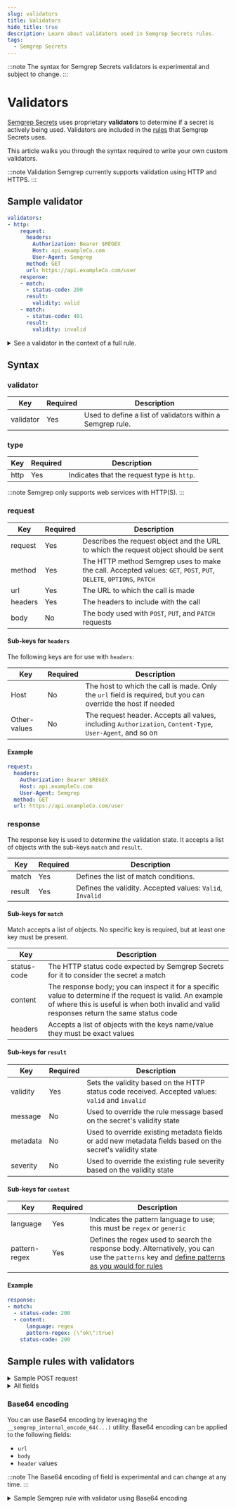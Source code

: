 ```yaml
---
slug: validators
title: Validators
hide_title: true
description: Learn about validators used in Semgrep Secrets rules.
tags:
  - Semgrep Secrets
---
```


:::note
The syntax for Semgrep Secrets validators is experimental and subject to change.
:::

# Validators

[Semgrep Secrets](/semgrep-secrets/conceptual-overview) uses proprietary **validators** to determine if a secret is
actively being used. Validators are included in the
[rules](/semgrep-secrets/rules) that Semgrep Secrets uses.

This article walks you through the syntax required to write your own custom
validators.

:::note Validation
Semgrep currently supports validation using HTTP and HTTPS.
:::

## Sample validator

```yaml
validators:
- http:
    request:
      headers:
        Authorization: Bearer $REGEX
        Host: api.exampleCo.com
        User-Agent: Semgrep
      method: GET
      url: https://api.exampleCo.com/user
    response:
    - match:
      - status-code: 200
      result:
        validity: valid
    - match:
      - status-code: 401
      result:
        validity: invalid 
```

<details>
<summary>See a validator in the context of a full rule.</summary>

```yaml
rules:
- id: exampleCo_example
  message: >-
    This is an example rule that performs validation against exampleCo.com
  severity: WARNING 
  metadata:
    product: secrets
    secret_type: exampleCo
  languages:
  - regex
  validators:
  - http:
      request:
        headers:
          Authorization: Bearer $REGEX
          Host: api.exampleCo.com
          User-Agent: Semgrep
        method: GET
        url: https://api.exampleCo.com/user
      response:
      - match:
        - status-code: 200
        result:
          validity: valid
      - match:
        - status-code: 401
        result:
          validity: invalid 
  patterns:
  - patterns:
    - pattern-regex: (?<REGEX>\b(someprefix_someRegex[0-9A-Z]{32})\b)
    - focus-metavariable: $REGEX
    - metavariable-analysis:
        analyzer: entropy
        metavariable: $REGEX
```

</details>

## Syntax

### validator

| Key | Required | Description |
| - | - | - |
| validator | Yes | Used to define a list of validators within a Semgrep rule. |

### type

| Key | Required | Description |
| - | - | - |
| http | Yes | Indicates that the request type is `http`. |

:::note
Semgrep only supports web services with HTTP(S).
:::

<!-- TODO: if we expand to more validator types we should  -->
### request

| Key | Required | Description |
| - | - | - |
| request | Yes | Describes the request object and the URL to which the request object should be sent |
| method | Yes | The HTTP method Semgrep uses to make the call. Accepted values: `GET`, `POST`, `PUT`, `DELETE`, `OPTIONS`, `PATCH` |
| url | Yes | The URL to which the call is made |
| headers | Yes | The headers to include with the call |
| body | No | The body used with `POST`, `PUT`, and `PATCH` requests |

#### Sub-keys for `headers`

The following keys are for use with `headers`:

| Key | Required | Description |
| - | - | - |
| Host | No | The host to which the call is made. Only the `url` field is required, but you can override the host if needed  |
| Other-values | No | The request header. Accepts all values, including `Authorization`, `Content-Type`, `User-Agent`, and so on  |

#### Example

```yaml
request:
  headers:
    Authorization: Bearer $REGEX
    Host: api.exampleCo.com
    User-Agent: Semgrep
  method: GET
  url: https://api.exampleCo.com/user
```

### response

The response key is used to determine the validation state. It accepts a list of objects with the sub-keys `match` and `result`.

| Key | Required | Description |
| - | - | - |
| match | Yes | Defines the list of match conditions. |
| result | Yes | Defines the validity. Accepted values: `Valid`, `Invalid` |

#### Sub-keys for `match`

Match accepts a list of objects. No specific key is required, but at least one key must be present.

| Key | Description |
| - | - |
| status-code | The HTTP status code expected by Semgrep Secrets for it to consider the secret a match |
| content | The response body; you can inspect it for a specific value to determine if the request is valid. An example of where this is useful is when both invalid and valid responses return the same status code |
| headers | Accepts a list of objects with the keys name/value they must be exact values |


#### Sub-keys for `result`

| Key | Required | Description |
| - | - | - |
| validity | Yes | Sets the validity based on the HTTP status code received. Accepted values: `valid` and `invalid` |
| message | No | Used to override the rule message based on the secret's validity state |
| metadata | No | Used to override existing metadata fields or add new metadata fields based on the secret's validity state |
| severity |  No | Used to override the existing rule severity based on the validity state |

#### Sub-keys for `content`

| Key | Required | Description |
| - | - | - |
| language | Yes | Indicates the pattern language to use; this must be `regex` or `generic`|
| pattern-regex | Yes | Defines the regex used to search the response body. Alternatively, you can use the `patterns` key and [define patterns as you would for rules](/semgrep-secrets/rules/#subkeys-under-the-patterns-key) |
<!-- this can be patterns: too but idk how to represent that -->

#### Example

```yaml
response:
- match:
  - status-code: 200
  - content:
      language: regex
      pattern-regex: (\"ok\":true)
    status-code: 200
```

## Sample rules with validators

<details>
<summary>Sample POST request</summary>

```yaml
rules:
- id: exampleCo_example
  message: >-
    This is an example rule that performs validation against exampleCo.com
  severity: WARNING 
  metadata:
    product: secrets
    secret_type: exampleCo
  languages:
  - regex
  validators:
  - http:
      request:
        headers:
          Host: api.exampleCo.com
          User-Agent: Semgrep
        method: POST
        body: |
          {"key": "$REGEX"}
        url: https://api.exampleCo.com/user
      response:
      - match:
        - status-code: 200
        result:
          validity: valid
      - match:
        - status-code: 401
        result:
          validity: invalid 
  patterns:
  - patterns:
    - pattern-regex: (?<REGEX>\b(someprefix_someRegex[0-9A-Z]{32})\b)
    - focus-metavariable: $REGEX
    - metavariable-analysis:
        analyzer: entropy
        metavariable: $REGEX
```

</details>

<details>
<summary>All fields</summary>

```yaml
rules:
- id: exampleCo_example
  message: >-
    This is an example rule that performs validation against exampleCo.com
  severity: WARNING 
  metadata:
    product: secrets
    secret_type: exampleCo
  languages:
  - regex
  validators:
  - http:
      request:
        headers:
          Host: api.exampleCo.com
          User-Agent: Semgrep
        method: POST
        body: |
          {"key": "$REGEX"}
        url: https://api.exampleCo.com/user
      response:
      - match:
        - status-code: 200
        - content:
            language: regex
            pattern-regex: (\"role\":admin)
          status-code: 200
        message: >-
          The token exposed is for an admin user, this should be fixed immediately! See <insertlink> on how to rotate and look for suspicious activity
        metadata:
          context:
            - admin: true
        severity: ERROR
        result:
          validity: valid
      - match:
        - status-code: 401
        result:
          validity: invalid 
  patterns:
  - patterns:
    - pattern-regex: (?<REGEX>\b(someprefix_someRegex[0-9A-Z]{32})\b)
    - focus-metavariable: $REGEX
    - metavariable-analysis:
        analyzer: entropy
        metavariable: $REGEX
```

</details>


### Base64 encoding

You can use Base64 encoding by leveraging the `__semgrep_internal_encode_64(...)` utility. Base64 encoding can be applied to the following fields:

- `url`
- `body`
- `header` values

:::note
The Base64 encoding of field is experimental and can change at any time.
:::

<details>
<summary>Sample Semgrep rule with validator using Base64 encoding</summary>

```yaml
rules:
- id: exampleCo_example
  message: >-
    This is an example rule that performs validation against exampleCo.com
  severity: WARNING 
  metadata:
    product: secrets
    secret_type: exampleCo
  languages:
  - regex
  validators:
  - http:
      request:
        headers:
          Authorization: Basic __semgrep_internal_encode_64($REGEX:)
          Host: api.exampleCo.com
          User-Agent: Semgrep
        method: GET
        url: https://api.exampleCo.com/user
      response:
      - match:
        - status-code: 200
        result:
          validity: valid
      - match:
        - status-code: 401
        result:
          validity: invalid 
  patterns:
  - patterns:
    - pattern-regex: (?<REGEX>\b(someprefix_someRegex[0-9A-Z]{32})\b)
    - focus-metavariable: $REGEX
    - metavariable-analysis:
        analyzer: entropy
        metavariable: $REGEX
```
</details>